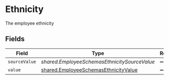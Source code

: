 # Ethnicity

The employee ethnicity


## Fields

| Field                                                                                               | Type                                                                                                | Required                                                                                            | Description                                                                                         |
| --------------------------------------------------------------------------------------------------- | --------------------------------------------------------------------------------------------------- | --------------------------------------------------------------------------------------------------- | --------------------------------------------------------------------------------------------------- |
| `sourceValue`                                                                                       | *shared.EmployeeSchemasEthnicitySourceValue*                                                        | :heavy_minus_sign:                                                                                  | N/A                                                                                                 |
| `value`                                                                                             | [shared.EmployeeSchemasEthnicityValue](../../../sdk/models/shared/employeeschemasethnicityvalue.md) | :heavy_minus_sign:                                                                                  | N/A                                                                                                 |